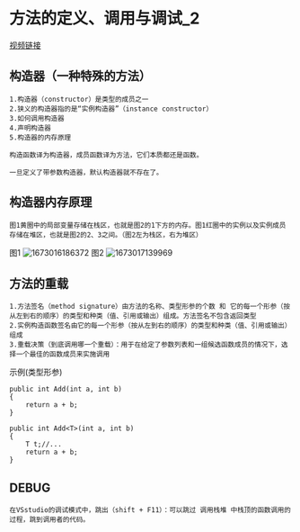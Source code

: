 # 方法的定义、调用与调试_2
[视频链接](https://www.bilibili.com/video/BV1wx411K7rb?p=9&vd_source=c831b3a0ab31ed5f140c830c965b39cc)
## 构造器（一种特殊的方法）
```
1.构造器（constructor）是类型的成员之一
2.狭义的构造器指的是“实例构造器”（instance constructor）
3.如何调用构造器
4.声明构造器
5.构造器的内存原理

构造函数译为构造器，成员函数译为方法，它们本质都还是函数。

一旦定义了带参数构造器，默认构造器就不存在了。
```
## 构造器内存原理
```
图1黄圈中的局部变量存储在栈区，也就是图2的1下方的内存。图1红圈中的实例以及实例成员存储在堆区，也就是图2的2、3之间。（图2左为栈区，右为堆区）
```
图1
![1673016186372](https://user-images.githubusercontent.com/96965223/211035639-bdf59eb1-c8b9-44b5-825b-e804d44841fe.png)
图2
![1673017139969](https://user-images.githubusercontent.com/96965223/211037943-30373073-24bf-403b-a34f-56656632d9f9.jpg)


## 方法的重载
```
1.方法签名（method signature）由方法的名称、类型形参的个数 和 它的每一个形参（按从左到右的顺序）的类型和种类（值、引用或输出）组成。方法签名不包含返回类型
2.实例构造函数签名由它的每一个形参（按从左到右的顺序）的类型和种类（值、引用或输出）组成
3.重载决策（到底调用哪一个重载）：用于在给定了参数列表和一组候选函数成员的情况下，选择一个最佳的函数成员来实施调用

```
示例(类型形参)
```
public int Add(int a, int b)
{
    return a + b;
}

public int Add<T>(int a, int b)
{
    T t;//...
    return a + b;
}
```

## DEBUG
```
在VSstudio的调试模式中，跳出（shift + F11）：可以跳过 调用栈堆 中栈顶的函数调用的过程，跳到调用者的代码。
```
